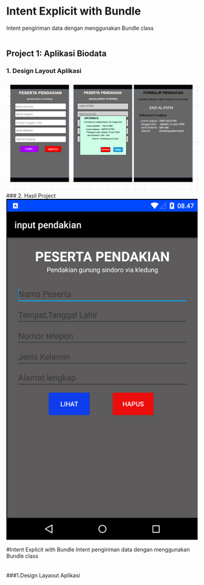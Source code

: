 # Intent Explicit with Bundle
Intent pengiriman data dengan menggunakan Bundle class
<br><br>
## Project 1: Aplikasi Biodata
### 1. Design Layout Aplikasi 
<img src="picture/design.PNG"/>
### 2. Hasil Project
<img src="picture/tamp1.PNG"/>
           
#Intent Explicit with Bundle
Intent pengiriman data dengan menggunakan Bundle class 
<br><br><br>
###1.Design Layaout Aplikasi 
<ing src=""/>
